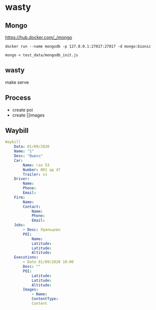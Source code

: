 # wasty

## Mongo

https://hub.docker.com/_/mongo

```
docker run --name mongodb -p 127.0.0.1:27017:27017 -d mongo:bionic

mongo < test_data/mongodb_init.js

```




## wasty

make serve

## Process

- create poi
- create []images

## Waybill
```yml
Waybill
    Data: 01/09/2020
    Name: "1"
    Desc: "Вывоз"
    Car:
        Name: газ 53
        Number: 001 ад 47
        Trailer: хз
    Driver:
        Name:
        Phone:
        Email:
    Firm:
        Name:
        Contact:
            Name:
            Phone:
            Email:
    Jobs:
        - Desc: Удальцово
        POI:
            Name:
            Latitude:
            Latitude:
            Altitude:
    Executions:
        - Date 01/09/2020 10:00
        Desc: ""
        POI:
            Latitude:
            Latitude:
            Altitude:
        Images:
            - Name:
            ContentType:
            Content
            
```    
    

